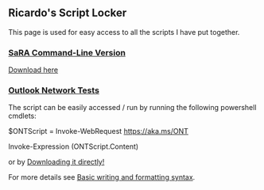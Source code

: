 ## Ricardo's Script Locker

This page is used for easy access to all the scripts I have put together.

### [SaRA Command-Line Version](https://github.com/ricardoMpacheco/SaRACMDScript)

[Download here](https://raw.githubusercontent.com/ricardoMpacheco/SaRACMDScript/main/SaRACMDScript.ps1)

### [Outlook Network Tests](https://github.com/ricardoMpacheco/ONT)
The script can be easily accessed / run by running the following powershell cmdlets:

$ONTScript = Invoke-WebRequest https://aka.ms/ONT

Invoke-Expression $($ONTScript.Content)

or by <a href="https://raw.githubusercontent.com/ricardoMpacheco/ONT/master" download="ONT.ps1">Downloading it directly!</a>

For more details see [Basic writing and formatting syntax](https://docs.github.com/en/github/writing-on-github/getting-started-with-writing-and-formatting-on-github/basic-writing-and-formatting-syntax).


